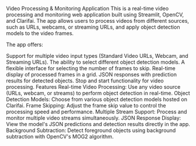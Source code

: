 Video Processing & Monitoring Application
This is a real-time video processing and monitoring web application built using Streamlit, OpenCV, and Clarifai. The app allows users to process videos from different sources, such as URLs, webcams, or streaming URLs, and apply object detection models to the video frames.

The app offers:

Support for multiple video input types (Standard Video URLs, Webcam, and Streaming URLs).
The ability to select different object detection models.
A flexible interface for selecting the number of frames to skip.
Real-time display of processed frames in a grid.
JSON responses with prediction results for detected objects.
Stop and start functionality for video processing.
Features
Real-time Video Processing: Use any video source (URLs, webcam, or streams) to perform object detection in real-time.
Object Detection Models: Choose from various object detection models hosted on Clarifai.
Frame Skipping: Adjust the frame skip value to control the processing speed and performance.
Multiple Stream Support: Process and monitor multiple video streams simultaneously.
JSON Response Display: View the model's JSON predictions and detection results directly in the app.
Background Subtraction: Detect foreground objects using background subtraction with OpenCV's MOG2 algorithm.
